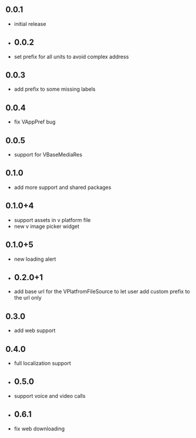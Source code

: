 ## 0.0.1

- initial release
- ## 0.0.2
- set prefix for all units to avoid complex address

## 0.0.3

- add prefix to some missing labels

## 0.0.4

- fix VAppPref bug

## 0.0.5

- support for VBaseMediaRes

## 0.1.0

- add more support and shared packages

## 0.1.0+4

- support assets in v platform file
- new v image picker widget

## 0.1.0+5

- new loading alert
- ## 0.2.0+1

- add base url for the VPlatfromFileSource to let user add custom prefix to the url only

## 0.3.0

- add web support

## 0.4.0

- full localization support
- ## 0.5.0
- support voice and video calls
- ## 0.6.1
- fix web downloading
